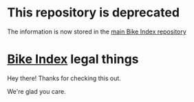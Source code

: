 # This repository is deprecated

The information is now stored in the [main Bike Index repository](https://github.com/bikeindex/bike_index)


# [Bike Index](https://bikeindex.org) legal things

Hey there! Thanks for checking this out.

We're glad you care.
